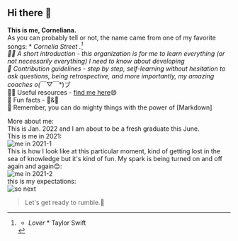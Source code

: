 ## Hi there 👋
**This is me, Corneliana.**  
As you can probably tell or not, the name came from one of my favorite songs: * *Cornelia Street* *.[^1]  
🙋‍♀️ A short introduction - this organization is for me to learn everything (or not necessarily everything) I need to know about developing  
🌈 Contribution guidelines - step by step, self-learning without hesitation to ask questions, being retrospective, and more importantly, my amazing coaches o(*￣▽￣*)ブ   
👩‍💻 Useful resources - [find me here](https://github.com/gtb-2022-lian-pengzi)😄  
🍿 Fun facts - 🥛&🎦  
🧙 Remember, you can do mighty things with the power of [Markdown]  

More about me:  
This is Jan. 2022 and I am about to be a fresh graduate this June.  
This is me in 2021:  
![me in 2021-1](<img src = "https://raw.githubusercontent.com/test-before-submitting/.github/main/assets/me%20in%202021-1.jpg"  width = "30%", alt = "talking to my super brilliant friend"/>)  
This is how I look like at this particular moment, kind of getting lost in the sea of knowledge but it's kind of fun. My spark is being turned on and off again and again😊:  
![me in 2021-2](<img src = "https://github.com/test-before-submitting/.github/blob/main/assets/be%20like.jpg" width = "30%", alt="have no idea and get lost😂"/>)  
this is my expectations:  
![so next](<img src = "https://github.com/test-before-submitting/.github/blob/main/assets/so%20next.jpg" width="30%", alt="find myself"/>)  
>Let's get ready to rumble.🤩  
[^1]: * *Lover* * Taylor Swift